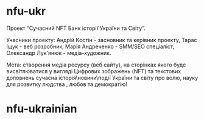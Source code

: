 # nfu-ukr

Проект “Сучасний NFT Банк історії України та Світу”.

Учасники проекту: Андрій Костін - засновник та керівник проекту, Тарас Іщук - веб розробник, Марія Андреченко - SMM/SEO спеціаліст, Олександр Лук'янюк - медіа-художник.

Мета: створення медіа ресурсу (веб сайту), на сторінках якого буде висвітлюватися у вигляді Цифрових зображень (NFT) та текстових доповнень сучасна історія\новини\події України та світу про волю, науку для розвитку людства , любов та демократію! 
# nfu-ukrainian
